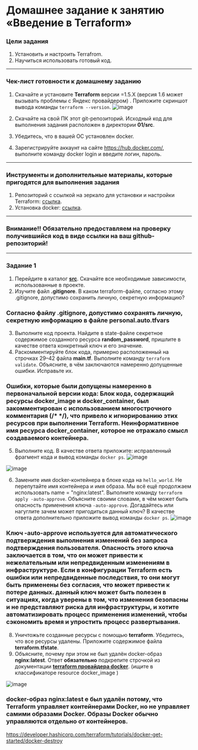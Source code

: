 # Домашнее задание к занятию «Введение в Terraform»

### Цели задания

1. Установить и настроить Terrafrom.
2. Научиться использовать готовый код.

------

### Чек-лист готовности к домашнему заданию

1. Скачайте и установите **Terraform** версии =1.5.Х (версия 1.6 может вызывать проблемы с Яндекс провайдером) . Приложите скриншот вывода команды ```terraform --version```.
   ![image](https://github.com/netology-code/virtd-homeworks/assets/132663924/93095d4e-2d58-4a10-8f70-16502abf4d7a)

3. Скачайте на свой ПК этот git-репозиторий. Исходный код для выполнения задания расположен в директории **01/src**.
4. Убедитесь, что в вашей ОС установлен docker.
5. Зарегистрируйте аккаунт на сайте https://hub.docker.com/, выполните команду docker login и введите логин, пароль.

------

### Инструменты и дополнительные материалы, которые пригодятся для выполнения задания

1. Репозиторий с ссылкой на зеркало для установки и настройки Terraform: [ссылка](https://github.com/netology-code/devops-materials).
2. Установка docker: [ссылка](https://docs.docker.com/engine/install/ubuntu/). 
------
### Внимание!! Обязательно предоставляем на проверку получившийся код в виде ссылки на ваш github-репозиторий!
------

### Задание 1

1. Перейдите в каталог [**src**](https://github.com/netology-code/ter-homeworks/tree/main/01/src). Скачайте все необходимые зависимости, использованные в проекте. 
2. Изучите файл **.gitignore**. В каком terraform-файле, согласно этому .gitignore, допустимо сохранить личную, секретную информацию?
### Согласно файлу .gitignore, допустимо сохранять личную, секретную информацию в файле personal.auto.tfvars
3. Выполните код проекта. Найдите  в state-файле секретное содержимое созданного ресурса **random_password**, пришлите в качестве ответа конкретный ключ и его значение.
4. Раскомментируйте блок кода, примерно расположенный на строчках 29–42 файла **main.tf**.
Выполните команду ```terraform validate```. Объясните, в чём заключаются намеренно допущенные ошибки. Исправьте их.
### Ошибки, которые были допущены намеренно в первоначальной версии кода: Блок кода, содержащий ресурсы docker_image и docker_container, был закомментирован с использованием многострочного комментария (/* */), что привело к игнорированию этих ресурсов при выполнении Terraform. Неинформативное имя ресурса docker_container, которое не отражало смысл создаваемого контейнера.

5. Выполните код. В качестве ответа приложите: исправленный фрагмент кода и вывод команды ```docker ps```.
![image](https://github.com/netology-code/virtd-homeworks/assets/132663924/433f224d-d137-43c4-b20f-fc49a0c1fad3)

![image](https://github.com/netology-code/virtd-homeworks/assets/132663924/41a8e386-346b-43c6-976c-4a5dedf86d92)


6. Замените имя docker-контейнера в блоке кода на ```hello_world```. Не перепутайте имя контейнера и имя образа. Мы всё ещё продолжаем использовать name = "nginx:latest". Выполните команду ```terraform apply -auto-approve```.
Объясните своими словами, в чём может быть опасность применения ключа  ```-auto-approve```. Догадайтесь или нагуглите зачем может пригодиться данный ключ? В качестве ответа дополнительно приложите вывод команды ```docker ps```.
![image](https://github.com/netology-code/virtd-homeworks/assets/132663924/9e5068e5-0df8-4831-9ad6-c447f086e1c5)
### Ключ -auto-approve  используется для автоматического подтверждения выполнения изменений без запроса подтверждения пользователя. Опасность этого ключа заключается в том, что он может привести к нежелательным или непредвиденным изменениям в инфраструктуре. Если в конфигурации Terraform есть ошибки или непредвиденные последствия, то они могут быть применены без согласия, что может привести к потере данных. данный ключ может быть полезен в ситуациях, когда  уверены в том, что изменения безопасны и не представляют риска для  инфраструктуры, и хотите автоматизировать процесс применения изменений, чтобы сэкономить время и упростить процесс развертывания.

8. Уничтожьте созданные ресурсы с помощью **terraform**. Убедитесь, что все ресурсы удалены. Приложите содержимое файла **terraform.tfstate**. 
9. Объясните, почему при этом не был удалён docker-образ **nginx:latest**. Ответ **обязательно** подкрепите строчкой из документации [**terraform провайдера docker**](https://docs.comcloud.xyz/providers/kreuzwerker/docker/latest/docs).  (ищите в классификаторе resource docker_image )

![image](https://github.com/netology-code/virtd-homeworks/assets/132663924/88d87eba-b2b1-45ad-ac1f-8435f4ab33e1)
### docker-образ nginx:latest е был удалён  потому, что Terraform управляет контейнерами Docker, но не управляет самими образами Docker. Образы Docker обычно управляются отдельно от контейнеров. 
https://developer.hashicorp.com/terraform/tutorials/docker-get-started/docker-destroy

